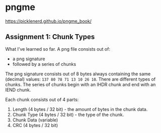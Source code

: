 # pngme

https://picklenerd.github.io/pngme_book/

## Assignment 1: Chunk Types

What I've learned so far.
A png file consists out of:
- a png signature
- followed by a series of chunks

The png signature consists out of 8 bytes always containing the same (decimal) values: `137 80 78 71 13 10 26 10`.
There are different types of chunks. The series of chunks begin with an IHDR chunk and end with an IEND chunk.

Each chunk consists out of 4 parts:
1. Length (4 bytes / 32 bit) - the amount of bytes in the chunk data.
2. Chunk Type (4 bytes / 32 bit) - the type of the chunk.
3. Chunk Data (variable)
4. CRC (4 bytes / 32 bit)
